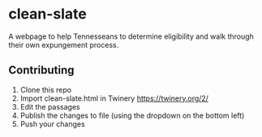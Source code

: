 # clean-slate
A webpage to help Tennesseans to determine eligibility and walk through their own expungement process.


## Contributing
1. Clone this repo
2. Import clean-slate.html in Twinery https://twinery.org/2/ 
3. Edit the passages
4. Publish the changes to file (using the dropdown on the bottom left)
5. Push your changes